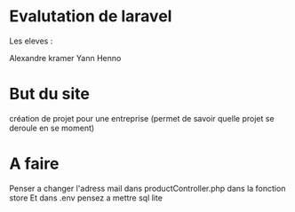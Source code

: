# Evalutation de laravel 
Les eleves :

Alexandre kramer
Yann Henno

# But du site

création de projet pour une entreprise (permet de savoir quelle projet se deroule en se moment)

# A faire
Penser a changer l'adress mail dans productController.php dans la fonction store
Et dans .env pensez a mettre sql lite 

